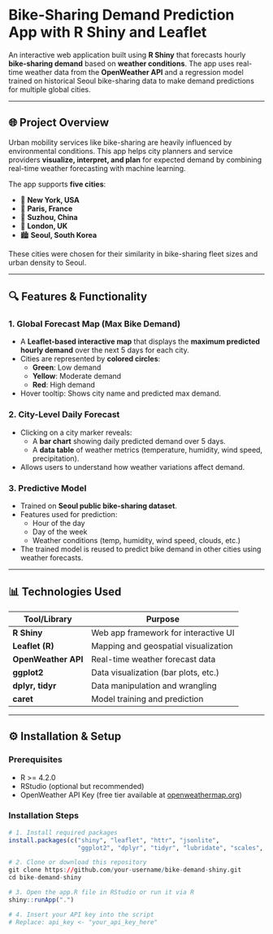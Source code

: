 # Bike-Sharing Demand Prediction App with R Shiny and Leaflet

An interactive web application built using **R Shiny** that forecasts hourly **bike-sharing demand** based on **weather conditions**. The app uses real-time weather data from the **OpenWeather API** and a regression model trained on historical Seoul bike-sharing data to make demand predictions for multiple global cities.

---

## 🌐 Project Overview

Urban mobility services like bike-sharing are heavily influenced by environmental conditions. This app helps city planners and service providers **visualize, interpret, and plan** for expected demand by combining real-time weather forecasting with machine learning.

The app supports **five cities**:
- 🗽 **New York, USA**
- 🗼 **Paris, France**
- 🏯 **Suzhou, China**
- 🎡 **London, UK**
- 🏙️ **Seoul, South Korea**

These cities were chosen for their similarity in bike-sharing fleet sizes and urban density to Seoul.

---

## 🔍 Features & Functionality

### 1. **Global Forecast Map (Max Bike Demand)**
- A **Leaflet-based interactive map** that displays the **maximum predicted hourly demand** over the next 5 days for each city.
- Cities are represented by **colored circles**:
  - **Green**: Low demand
  - **Yellow**: Moderate demand
  - **Red**: High demand
- Hover tooltip: Shows city name and predicted max demand.

### 2. **City-Level Daily Forecast**
- Clicking on a city marker reveals:
  - A **bar chart** showing daily predicted demand over 5 days.
  - A **data table** of weather metrics (temperature, humidity, wind speed, precipitation).
- Allows users to understand how weather variations affect demand.

### 3. **Predictive Model**
- Trained on **Seoul public bike-sharing dataset**.
- Features used for prediction:
  - Hour of the day
  - Day of the week
  - Weather conditions (temp, humidity, wind speed, clouds, etc.)
- The trained model is reused to predict bike demand in other cities using weather forecasts.

---

## 📊 Technologies Used

| Tool/Library        | Purpose                                  |
|---------------------|------------------------------------------|
| **R Shiny**         | Web app framework for interactive UI     |
| **Leaflet (R)**     | Mapping and geospatial visualization     |
| **OpenWeather API** | Real-time weather forecast data          |
| **ggplot2**         | Data visualization (bar plots, etc.)     |
| **dplyr, tidyr**    | Data manipulation and wrangling          |
| **caret**           | Model training and prediction            |

---

## ⚙️ Installation & Setup

### Prerequisites
- R >= 4.2.0
- RStudio (optional but recommended)
- OpenWeather API Key (free tier available at [openweathermap.org](https://openweathermap.org/api))

### Installation Steps

```r
# 1. Install required packages
install.packages(c("shiny", "leaflet", "httr", "jsonlite", 
                   "ggplot2", "dplyr", "tidyr", "lubridate", "scales", "caret"))

# 2. Clone or download this repository
git clone https://github.com/your-username/bike-demand-shiny.git
cd bike-demand-shiny

# 3. Open the app.R file in RStudio or run it via R
shiny::runApp(".")

# 4. Insert your API key into the script
# Replace: api_key <- "your_api_key_here"
